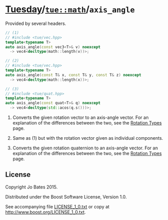 [Tuesday](../../../README.md)/[`tue::math`](../../namespaces/tue/math.md)/`axis_angle`
======================================================================================
Provided by several headers.

```c++
// (1)
// #include <tue/vec.hpp>
template<typename T>
auto axis_angle(const vec3<T>& v) noexcept
  -> vec4<decltype(math::length(v))>;

// (2)
// #include <tue/vec.hpp>
template<typename T>
auto axis_angle(const T& x, const T& y, const T& z) noexcept
  -> vec4<decltype(math::length(x))>;

// (3)
// #include <tue/quat.hpp>
template<typename T>
auto axis_angle(const quat<T>& q) noexcept
  -> vec4<decltype(std::acos(q.s()))>;
```

1. Converts the given rotation vector to an axis-angle vector. For an
   explanation of the differences between the two, see the
   [Rotation Types](../../other/rotation_types.md) page.

2. Same as (1) but with the rotation vector given as individual components.

1. Converts the given rotation quaternion to an axis-angle vector. For an
   explanation of the differences between the two, see the
   [Rotation Types](../../other/rotation_types.md) page.

License
-------
Copyright Jo Bates 2015.

Distributed under the Boost Software License, Version 1.0.

See accompanying file [LICENSE_1_0.txt](../../../LICENSE_1_0.txt) or copy at
http://www.boost.org/LICENSE_1_0.txt.
